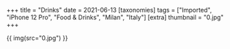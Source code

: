+++
title = "Drinks"
date = 2021-06-13
[taxonomies]
tags = ["Imported", "iPhone 12 Pro", "Food & Drinks", "Milan", "Italy"]
[extra]
thumbnail = "0.jpg"
+++

{{ img(src="0.jpg") }}

